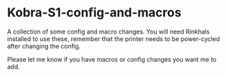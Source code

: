 # Kobra-S1-config-and-macros
A collection of some config and macro changes.
You will need Rinkhals installed to use these, remember that the printer needs to be power-cycled after changing the config.

Please let me know if you have macros or config changes you want me to add.
